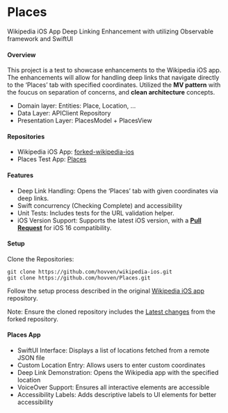 # Places

Wikipedia iOS App Deep Linking Enhancement with utilizing Observable framework and SwiftUI

#### Overview

This project is a test to showcase enhancements to the Wikipedia iOS app. The enhancements will allow for handling deep links that navigate directly to the ‘Places’ tab with specified coordinates.
Utilized the **MV pattern** with the foucus on separation of concerns, and **clean architecture** concepts.

* Domain layer: Entities: Place, Location, ...
* Data Layer: APIClient Repository
* Presentation Layer: PlacesModel + PlacesView

#### Repositories

* Wikipedia iOS App: [forked-wikipedia-ios](https://github.com/hovven/wikipedia-ios)
* Places Test App: [Places](https://github.com/hovven/Places)

#### Features
* Deep Link Handling: Opens the ‘Places’ tab with given coordinates via deep links.
* Swift concurrency (Checking Complete) and accessibility
* Unit Tests: Includes tests for the URL validation helper.
* iOS Version Support: Supports the latest iOS version, with a [**Pull Request**](https://github.com/hovven/Places/pull/1) for iOS 16 compatibility.

#### Setup
Clone the Repositories:

    git clone https://github.com/hovven/wikipedia-ios.git
    git clone https://github.com/hovven/Places.git

Follow the setup process described in the original [Wikipedia iOS app](https://github.com/wikimedia/wikipedia-ios?tab=readme-ov-file#building-and-running) repository.

Note: Ensure the cloned repository includes the [Latest changes](https://github.com/hovven/wikipedia-ios/pull/1) from the forked repository.

#### Places App
* SwiftUI Interface: Displays a list of locations fetched from a remote JSON file
* Custom Location Entry: Allows users to enter custom coordinates
* Deep Link Demonstration: Opens the Wikipedia app with the specified location
* VoiceOver Support: Ensures all interactive elements are accessible
* Accessibility Labels: Adds descriptive labels to UI elements for better accessibility
